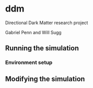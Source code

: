# ddm
Directional Dark Matter research project

Gabriel Penn and Will Sugg

## Running the simulation

### Environment setup



## Modifying the simulation
